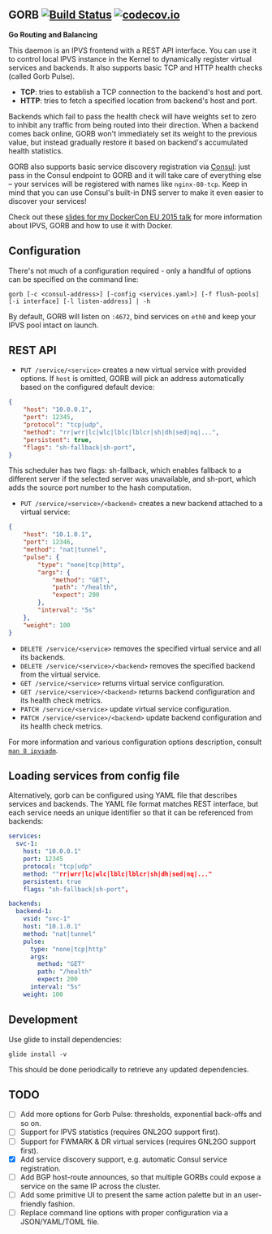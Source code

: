 ## GORB [![Build Status](https://travis-ci.org/kobolog/gorb.svg?branch=master)](https://travis-ci.org/kobolog/gorb) [![codecov.io](https://codecov.io/github/kobolog/gorb/coverage.svg?branch=master)](https://codecov.io/github/kobolog/gorb?branch=master)
**Go Routing and Balancing**

This daemon is an IPVS frontend with a REST API interface. You can use it to control local IPVS instance in the Kernel to dynamically register virtual services and backends. It also supports basic TCP and HTTP health checks (called Gorb Pulse).

- **TCP**: tries to establish a TCP connection to the backend's host and port.
- **HTTP**: tries to fetch a specified location from backend's host and port.

Backends which fail to pass the health check will have weights set to zero to inhibit any traffic from being routed into their direction. When a backend comes back online, GORB won't immediately set its weight to the previous value, but instead gradually restore it based on backend's accumulated health statistics.

GORB also supports basic service discovery registration via [Consul](https://www.consul.io): just pass in the Consul endpoint to GORB and it will take care of everything else – your services will be registered with names like `nginx-80-tcp`. Keep in mind that you can use Consul's built-in DNS server to make it even easier to discover your services!

Check out these [slides for my DockerCon EU 2015 talk](http://www.slideshare.net/kobolog/ipvs-for-docker-containers) for more information about IPVS, GORB and how to use it with Docker.

## Configuration

There's not much of a configuration required - only a handlful of options can be specified on the command line:

    gorb [-c <consul-address>] [-config <services.yaml>] [-f flush-pools] [-i interface] [-l listen-address] | -h

By default, GORB will listen on `:4672`, bind services on `eth0` and keep your IPVS pool intact on launch.

## REST API

- `PUT /service/<service>` creates a new virtual service with provided options. If `host` is omitted, GORB will pick an
address automatically based on the configured default device:
```json
{
    "host": "10.0.0.1",
    "port": 12345,
    "protocol": "tcp|udp",
    "method": "rr|wrr|lc|wlc|lblc|lblcr|sh|dh|sed|nq|...",
    "persistent": true,
    "flags": "sh-fallback|sh-port",
}
```

This scheduler has two flags: sh-fallback, which enables fallback to a different server if the selected server was unavailable, and sh-port, which adds the source port number to the hash computation.

- `PUT /service/<service>/<backend>` creates a new backend attached to a virtual service:
```json
{
    "host": "10.1.0.1",
    "port": 12346,
    "method": "nat|tunnel",
    "pulse": {
        "type": "none|tcp|http",
        "args": {
            "method": "GET",
            "path": "/health",
            "expect": 200
        },
        "interval": "5s"
    },
    "weight": 100
}
```
- `DELETE /service/<service>` removes the specified virtual service and all its backends.
- `DELETE /service/<service>/<backend>` removes the specified backend from the virtual service.
- `GET /service/<service>` returns virtual service configuration.
- `GET /service/<service>/<backend>` returns backend configuration and its health check metrics.
- `PATCH /service/<service>` update virtual service configuration.
- `PATCH /service/<service>/<backend>` update backend configuration and its health check metrics.

For more information and various configuration options description, consult [`man 8 ipvsadm`](http://linux.die.net/man/8/ipvsadm).

## Loading services from config file

Alternatively, gorb can be configured using YAML file that describes services and backends. The YAML file format matches REST interface, but each service needs an unique
identifier so that it can be referenced from backends:
```yaml
services:
  svc-1:
    host: "10.0.0.1"
    port: 12345
    protocol: "tcp|udp"
    method: ""rr|wrr|lc|wlc|lblc|lblcr|sh|dh|sed|nq|..."
    persistent: true
    flags: "sh-fallback|sh-port",

backends:
  backend-1:
    vsid: "svc-1"
    host: "10.1.0.1"
    method: "nat|tunnel"
    pulse:
      type: "none|tcp|http"
      args:
        method: "GET"
        path: "/health"
        expect: 200
      interval: "5s"
    weight: 100
```

## Development

Use glide to install dependencies:

    glide install -v

This should be done periodically to retrieve any updated dependencies.

## TODO

- [ ] Add more options for Gorb Pulse: thresholds, exponential back-offs and so on.
- [ ] Support for IPVS statistics (requires GNL2GO support first).
- [ ] Support for FWMARK & DR virtual services (requires GNL2GO support first).
- [x] Add service discovery support, e.g. automatic Consul service registration.
- [ ] Add BGP host-route announces, so that multiple GORBs could expose a service on the same IP across the cluster.
- [ ] Add some primitive UI to present the same action palette but in an user-friendly fashion.
- [ ] Replace command line options with proper configuration via a JSON/YAML/TOML file.
